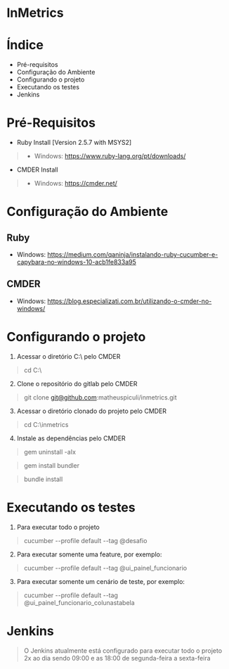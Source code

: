 # InMetrics


# Índice

- Pré-requisitos
- Configuração do Ambiente
- Configurando o projeto
- Executando os testes
- Jenkins

# Pré-Requisitos

- Ruby Install [Version 2.5.7 with MSYS2]

> - Windows: https://www.ruby-lang.org/pt/downloads/

- CMDER Install

> - Windows: https://cmder.net/

# Configuração do Ambiente

## Ruby
- Windows: https://medium.com/qaninja/instalando-ruby-cucumber-e-capybara-no-windows-10-acb1fe833a95

## CMDER
- Windows: https://blog.especializati.com.br/utilizando-o-cmder-no-windows/

# Configurando o projeto

1. Acessar o diretório C:\ pelo CMDER

> cd C:\

2. Clone o repositório do gitlab pelo CMDER

> git clone git@github.com:matheuspiculi/inmetrics.git

3. Acessar o diretório clonado do projeto pelo CMDER

> cd C:\inmetrics

4. Instale as dependências pelo CMDER

> gem uninstall -aIx

> gem install bundler

> bundle install

# Executando os testes

1. Para executar todo o projeto 

> cucumber --profile default --tag @desafio

2. Para executar somente uma feature, por exemplo:

> cucumber --profile default --tag @ui_painel_funcionario

3. Para executar somente um cenário de teste, por exemplo:

> cucumber --profile default --tag @ui_painel_funcionario_colunastabela

# Jenkins

> O Jenkins atualmente está configurado para executar todo o projeto 2x ao dia sendo 09:00 e as 18:00 de segunda-feira a sexta-feira